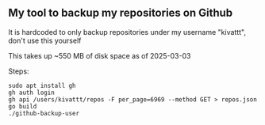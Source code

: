 ## My tool to backup my repositories on Github
It is hardcoded to only backup repositories under my username "kivattt", don't use this yourself

This takes up ~550 MB of disk space as of 2025-03-03

Steps:
```
sudo apt install gh
gh auth login
gh api /users/kivattt/repos -F per_page=6969 --method GET > repos.json
go build
./github-backup-user
```
